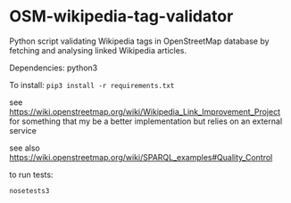 OSM-wikipedia-tag-validator
===========================

Python script validating Wikipedia tags in OpenStreetMap database by fetching and analysing linked Wikipedia articles.

Dependencies: python3

To install: `pip3 install -r requirements.txt`

see https://wiki.openstreetmap.org/wiki/Wikipedia_Link_Improvement_Project for something that my be a better implementation but relies on an external service

see also https://wiki.openstreetmap.org/wiki/SPARQL_examples#Quality_Control

to run tests:

```nosetests3```
